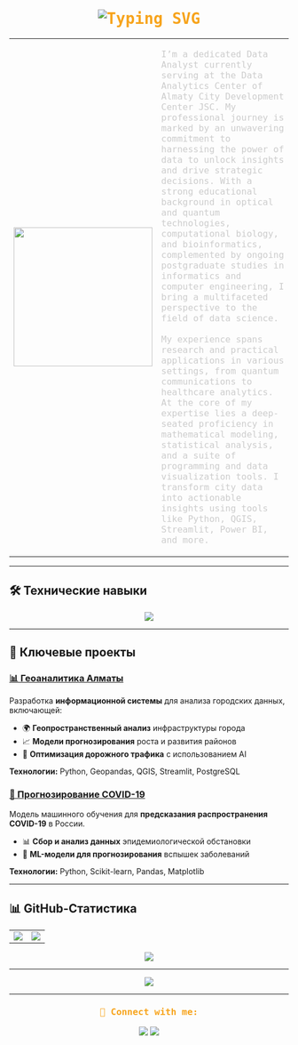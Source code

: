 <h1 align="center" style="font-family: 'Fira Code', monospace; color: #F7A41D;">
  <img src="https://readme-typing-svg.herokuapp.com?font=Fira+Code&size=25&pause=1000&color=F7A41D&width=435&lines=Data+Scientist;ML+Researcher;GIS+Analytics;Big+Data+Specialist" alt="Typing SVG" />
</h1>

<table>
  <tr>
    <td>
      <p align="left">
        <img src="https://user-images.githubusercontent.com/74038190/229223263-cf2e4b07-2615-4f87-9c38-e37600f8381a.gif" width="250px" />
      </p>
    </td>
    <td>
      <p align="left" style="font-family: 'Fira Code', monospace; color: #CCCCCC;">
        I’m a dedicated Data Analyst currently serving at the Data Analytics Center of Almaty City Development Center JSC. My professional journey is marked by an unwavering commitment to harnessing the power of data to unlock insights and drive strategic decisions. With a strong educational background in optical and quantum technologies, computational biology, and bioinformatics, complemented by ongoing postgraduate studies in informatics and computer engineering, I bring a multifaceted perspective to the field of data science.
        <br><br>
        My experience spans research and practical applications in various settings, from quantum communications to healthcare analytics. At the core of my expertise lies a deep-seated proficiency in mathematical modeling, statistical analysis, and a suite of programming and data visualization tools. I transform city data into actionable insights using tools like Python, QGIS, Streamlit, Power BI, and more.
      </p>
    </td>
  </tr>
</table>

---

## 🛠 Технические навыки

<p align="center">
  <img src="https://skillicons.dev/icons?i=python,tensorflow,pytorch,scikitlearn,postgresql,mysql,mongodb,docker,git,linux" />
</p>

---

## 📌 Ключевые проекты

### [📊 Геоаналитика Алматы](https://deep-analytics.smartalmaty.kz/)
Разработка **информационной системы** для анализа городских данных, включающей: 
- 🌍 **Геопространственный анализ** инфраструктуры города
- 📈 **Модели прогнозирования** роста и развития районов
- 🚦 **Оптимизация дорожного трафика** с использованием AI

**Технологии:** Python, Geopandas, QGIS, Streamlit, PostgreSQL

### [🦠 Прогнозирование COVID-19](https://github.com/alinachrks/covid19-modeling)
Модель машинного обучения для **предсказания распространения COVID-19** в России.
- 📊 **Сбор и анализ данных** эпидемиологической обстановки
- 🤖 **ML-модели для прогнозирования** вспышек заболеваний

**Технологии:** Python, Scikit-learn, Pandas, Matplotlib

---

## 📊 GitHub-Статистика 
<table align="center">
  <tr>
    <td>
      <img src="https://github-profile-summary-cards.vercel.app/api/cards/profile-details?username=alinachrks&theme=github_dark" />
    </td>
    <td>
      <img src="https://github-readme-stats.vercel.app/api/top-langs/?username=alinachrks&layout=compact&theme=github_dark" />
    </td>
  </tr>
</table>

<p align="center">
  <img src="https://github-readme-activity-graph.vercel.app/graph?username=alinachrks&bg_color=00000000&color=A9C9FF&line=A9C9FF&point=FFFFFF&area=true&hide_border=true" />
</p>

---

<p align="center">
  <img src="https://quotes-github-readme.vercel.app/api?type=horizontal&theme=github_dark" />
</p>

---

<h3 align="center" style="font-family: 'Fira Code', monospace; color: #F7A41D;">🔗 Connect with me:</h3>
<p align="center">
  <a href="https://www.linkedin.com/in/alinacherkas/"><img src="https://img.shields.io/badge/LinkedIn-0077B5?style=for-the-badge&logo=linkedin&logoColor=white"/></a>
  <a href="mailto:youremail@example.com"><img src="https://img.shields.io/badge/Email-D14836?style=for-the-badge&logo=gmail&logoColor=white"/></a>
</p>




